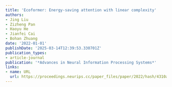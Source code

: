 ```yaml
---
title: 'Ecoformer: Energy-saving attention with linear complexity'
authors:
- Jing Liu
- Zizheng Pan
- Haoyu He
- Jianfei Cai
- Bohan Zhuang
date: '2022-01-01'
publishDate: '2025-03-14T12:39:53.330701Z'
publication_types:
- article-journal
publication: '*Advances in Neural Information Processing Systems*'
links:
- name: URL
  url: https://proceedings.neurips.cc/paper_files/paper/2022/hash/4310ae054ce265e56d8ea897971149b5-Abstract-Conference.html
---
```

